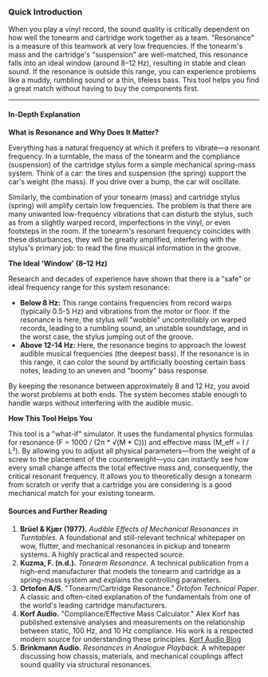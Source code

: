 ### Quick Introduction

When you play a vinyl record, the sound quality is critically dependent on how well the tonearm and cartridge work together as a team. "Resonance" is a measure of this teamwork at very low frequencies. If the tonearm's mass and the cartridge's "suspension" are well-matched, this resonance falls into an ideal window (around 8–12 Hz), resulting in stable and clean sound. If the resonance is outside this range, you can experience problems like a muddy, rumbling sound or a thin, lifeless bass. This tool helps you find a great match without having to buy the components first.

***

#### In-Depth Explanation

**What is Resonance and Why Does It Matter?**

Everything has a natural frequency at which it prefers to vibrate—a resonant frequency. In a turntable, the mass of the tonearm and the compliance (suspension) of the cartridge stylus form a simple mechanical spring-mass system. Think of a car: the tires and suspension (the spring) support the car's weight (the mass). If you drive over a bump, the car will oscillate.

Similarly, the combination of your tonearm (mass) and cartridge stylus (spring) will amplify certain low frequencies. The problem is that there are many unwanted low-frequency vibrations that can disturb the stylus, such as from a slightly warped record, imperfections in the vinyl, or even footsteps in the room. If the tonearm's resonant frequency coincides with these disturbances, they will be greatly amplified, interfering with the stylus's primary job: to read the fine musical information in the groove.

**The Ideal 'Window' (8–12 Hz)**

Research and decades of experience have shown that there is a "safe" or ideal frequency range for this system resonance:

*   **Below 8 Hz:** This range contains frequencies from record warps (typically 0.5-5 Hz) and vibrations from the motor or floor. If the resonance is here, the stylus will "wobble" uncontrollably on warped records, leading to a rumbling sound, an unstable soundstage, and in the worst case, the stylus jumping out of the groove.
*   **Above 12-14 Hz:** Here, the resonance begins to approach the lowest audible musical frequencies (the deepest bass). If the resonance is in this range, it can color the sound by artificially boosting certain bass notes, leading to an uneven and "boomy" bass response.

By keeping the resonance between approximately 8 and 12 Hz, you avoid the worst problems at both ends. The system becomes stable enough to handle warps without interfering with the audible music.

**How This Tool Helps You**

This tool is a "what-if" simulator. It uses the fundamental physics formulas for resonance (F = 1000 / (2π * √(M * C))) and effective mass (M_eff = I / L²). By allowing you to adjust all physical parameters—from the weight of a screw to the placement of the counterweight—you can instantly see how every small change affects the total effective mass and, consequently, the critical resonant frequency. It allows you to theoretically design a tonearm from scratch or verify that a cartridge you are considering is a good mechanical match for your existing tonearm.

#### Sources and Further Reading

1.  **Brüel & Kjær (1977).** *Audible Effects of Mechanical Resonances in Turntables.* A foundational and still-relevant technical whitepaper on wow, flutter, and mechanical resonances in pickup and tonearm systems. A highly practical and respected source.
2.  **Kuzma, F. (n.d.).** *Tonearm Resonance.* A technical publication from a high-end manufacturer that models the tonearm and cartridge as a spring-mass system and explains the controlling parameters.
3.  **Ortofon A/S.** "Tonearm/Cartridge Resonance." *Ortofon Technical Paper*. A classic and often-cited explanation of the fundamentals from one of the world's leading cartridge manufacturers.
4.  **Korf Audio.** "Compliance/Effective Mass Calculator." Alex Korf has published extensive analyses and measurements on the relationship between static, 100 Hz, and 10 Hz compliance. His work is a respected modern source for understanding these principles. [Korf Audio Blog](https://korfaudio.com/blog)
5.  **Brinkmann Audio.** *Resonances in Analogue Playback.* A whitepaper discussing how chassis, materials, and mechanical couplings affect sound quality via structural resonances.
